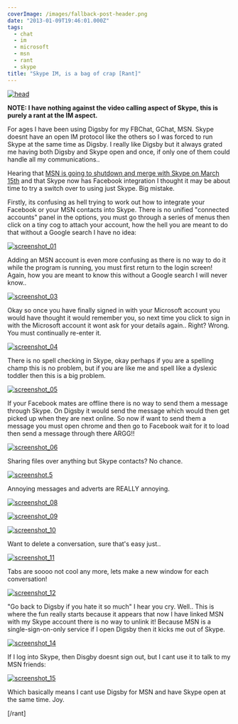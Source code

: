 ```yaml
---
coverImage: /images/fallback-post-header.png
date: "2013-01-09T19:46:01.000Z"
tags:
  - chat
  - im
  - microsoft
  - msn
  - rant
  - skype
title: "Skype IM, is a bag of crap [Rant]"
---
```


[![head](/wp-content/uploads/2013/01/head.png)](/posts/skype-im-is-a-bag-of-crap-rant/attachment/head-4/)

**NOTE: I have nothing against the video calling aspect of Skype, this is purely a rant at the IM aspect.**

<!-- more -->

For ages I have been using Digsby for my FBChat, GChat, MSN. Skype doesnt have an open IM protocol like the others so I was forced to run Skype at the same time as Digsby. I really like Digsby but it always grated me having both Digsby and Skype open and once, if only one of them could handle all my communications..

Hearing that [MSN is going to shutdown and merge with Skype on March 15th](https://www.winbeta.org/news/microsoft-confirms-windows-live-messenger-service-retirement-march-15th) and that Skype now has Facebook integration I thought it may be about time to try a switch over to using just Skype. Big mistake.

Firstly, its confusing as hell trying to work out how to integrate your Facebook or your MSN contacts into Skype. There is no unified "connected accounts" panel in the options, you must go through a series of menus then click on a tiny cog to attach your account, how the hell you are meant to do that without a Google search I have no idea:

[![screenshot_01](/wp-content/uploads/2013/01/screenshot_01.png)](/posts/skype-im-is-a-bag-of-crap-rant/attachment/screenshot_01-8/)

Adding an MSN account is even more confusing as there is no way to do it while the program is running, you must first return to the login screen! Again, how you are meant to know this without a Google search I will never know..

[![screenshot_03](/wp-content/uploads/2013/01/screenshot_03.png)](/posts/skype-im-is-a-bag-of-crap-rant/attachment/screenshot_03-8/)

Okay so once you have finally signed in with your Microsoft account you would have thought it would remember you, so next time you click to sign in with the Microsoft account it wont ask for your details again.. Right? Wrong. You must continually re-enter it.

[![screenshot_04](/wp-content/uploads/2013/01/screenshot_04.png)](/posts/skype-im-is-a-bag-of-crap-rant/attachment/screenshot_04-6/)

There is no spell checking in Skype, okay perhaps if you are a spelling champ this is no problem, but if you are like me and spell like a dyslexic toddler then this is a big problem.

[![screenshot_05](/wp-content/uploads/2013/01/screenshot_05.png)](/posts/skype-im-is-a-bag-of-crap-rant/attachment/screenshot_05-6/)

If your Facebook mates are offline there is no way to send them a message through Skype. On Digsby it would send the message which would then get picked up when they are next online. So now if want to send them a message you must open chrome and then go to Facebook wait for it to load then send a message through there ARGG!!

[![screenshot_06](/wp-content/uploads/2013/01/screenshot_06.png)](/posts/skype-im-is-a-bag-of-crap-rant/attachment/screenshot_06-5/)

Sharing files over anything but Skype contacts? No chance.

[![screenshot.5](/wp-content/uploads/2013/01/screenshot.5.png)](/posts/skype-im-is-a-bag-of-crap-rant/attachment/screenshot-5/)

Annoying messages and adverts are REALLY annoying.

[![screenshot_08](/wp-content/uploads/2013/01/screenshot_08.png)](/posts/skype-im-is-a-bag-of-crap-rant/attachment/screenshot_08/)

[![screenshot_09](/wp-content/uploads/2013/01/screenshot_09.png)](/posts/skype-im-is-a-bag-of-crap-rant/attachment/screenshot_09/)

[![screenshot_10](/wp-content/uploads/2013/01/screenshot_10.png)](/posts/skype-im-is-a-bag-of-crap-rant/attachment/screenshot_10-3/)

Want to delete a conversation, sure that's easy just..

[![screenshot_11](/wp-content/uploads/2013/01/screenshot_11.png)](/posts/skype-im-is-a-bag-of-crap-rant/attachment/screenshot_11-3/)

Tabs are soooo not cool any more, lets make a new window for each conversation!

[![screenshot_12](/wp-content/uploads/2013/01/screenshot_12.png)](/posts/skype-im-is-a-bag-of-crap-rant/attachment/screenshot_12/)

"Go back to Digsby if you hate it so much" I hear you cry. Well.. This is where the fun really starts because it appears that now I have linked MSN with my Skype account there is no way to unlink it! Because MSN is a single-sign-on-only service if I open Digsby then it kicks me out of Skype.

[![screenshot_14](/wp-content/uploads/2013/01/screenshot_14.png)](/posts/skype-im-is-a-bag-of-crap-rant/attachment/screenshot_14/)

If I log into Skype, then Disgby doesnt sign out, but I cant use it to talk to my MSN friends:

[![screenshot_15](/wp-content/uploads/2013/01/screenshot_15.png)](/posts/skype-im-is-a-bag-of-crap-rant/attachment/screenshot_15/)

Which basically means I cant use Digsby for MSN and have Skype open at the same time. Joy.

[/rant]
